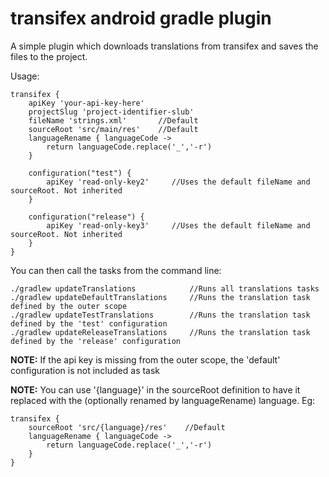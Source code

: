 # transifex android gradle plugin

A simple plugin which downloads translations from transifex and saves the files to the project.

Usage:
```
transifex {
    apiKey 'your-api-key-here'
    projectSlug 'project-identifier-slub'
    fileName 'strings.xml'       //Default
    sourceRoot 'src/main/res'    //Default
    languageRename { languageCode ->
        return languageCode.replace('_','-r')
    }

    configuration("test") {
        apiKey 'read-only-key2'     //Uses the default fileName and sourceRoot. Not inherited
    }

    configuration("release") {
        apiKey 'read-only-key3'     //Uses the default fileName and sourceRoot. Not inherited
    }
}
```

You can then call the tasks from the command line:
```
./gradlew updateTranslations            //Runs all translations tasks
./gradlew updateDefaultTranslations     //Runs the translation task defined by the outer scope
./gradlew updateTestTranslations        //Runs the translation task defined by the 'test' configuration
./gradlew updateReleaseTranslations     //Runs the translation task defined by the 'release' configuration
```

**NOTE:** If the api key is missing from the outer scope, the 'default' configuration is not included as task

**NOTE:** You can use '{language}' in the sourceRoot definition to have it replaced with the (optionally renamed by languageRename) language.
Eg:
```
transifex {
    sourceRoot 'src/{language}/res'    //Default
    languageRename { languageCode ->
        return languageCode.replace('_','-r')
    }
}
```